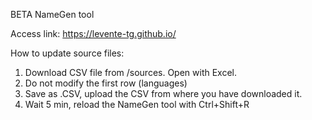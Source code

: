 BETA NameGen tool

Access link:
https://levente-tg.github.io/

How to update source files:
1. Download CSV file from /sources. Open with Excel.
2. Do not modify the first row (languages)
3. Save as .CSV, upload the CSV from where you have downloaded it.
4. Wait 5 min, reload the NameGen tool with Ctrl+Shift+R
